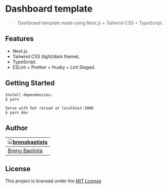# Dashboard template

> Dashboard template made using Next.js + Tailwind CSS + TypeScript.

## Features

- Next.js.
- Tailwind CSS (light/dark theme).
- TypeScript.
- ESLint + Prettier + Husky + Lint Staged.

## Getting Started

```
Install dependencies:
$ yarn

Serve with hot reload at localhost:3000
$ yarn dev
```

## Author

| [![brenobaptista](https://avatars1.githubusercontent.com/u/47641641?s=120&v=4)](https://github.com/brenobaptista) |
| ----------------------------------------------------------------------------------------------------------------- |
| [Breno Baptista](https://github.com/brenobaptista)                                                                |

## License

This project is licensed under the [MIT License](/LICENSE)
